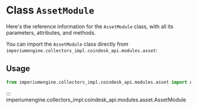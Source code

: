 # Class `AssetModule`

Here's the reference information for the `AssetModule` class, with all its parameters, attributes, and methods.

You can import the `AssetModule` class directly from `imperiumengine.collectors_impl.coindesk_api.modules.asset`:

## Usage

```python
from imperiumengine.collectors_impl.coindesk_api.modules.asset import AssetModule
```

::: imperiumengine.collectors_impl.coindesk_api.modules.asset.AssetModule